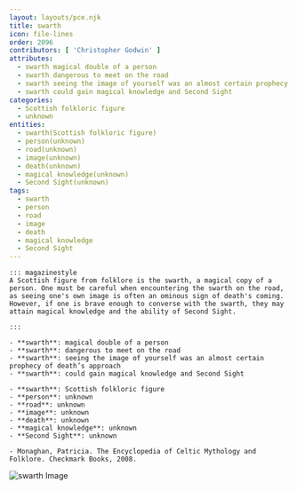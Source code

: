 ```yaml
---
layout: layouts/pce.njk
title: swarth
icon: file-lines
order: 2096
contributors: [ 'Christopher Godwin' ]
attributes:
  - swarth magical double of a person
  - swarth dangerous to meet on the road
  - swarth seeing the image of yourself was an almost certain prophecy of death’s approach
  - swarth could gain magical knowledge and Second Sight
categories:
  - Scottish folkloric figure
  - unknown
entities:
  - swarth(Scottish folkloric figure)
  - person(unknown)
  - road(unknown)
  - image(unknown)
  - death(unknown)
  - magical knowledge(unknown)
  - Second Sight(unknown)
tags:
  - swarth
  - person
  - road
  - image
  - death
  - magical knowledge
  - Second Sight
---
```

``` tab [group1:Info]
::: magazinestyle
A Scottish figure from folklore is the swarth, a magical copy of a person. One must be careful when encountering the swarth on the road, as seeing one's own image is often an ominous sign of death's coming. However, if one is brave enough to converse with the swarth, they may attain magical knowledge and the ability of Second Sight.

:::
```
``` tab [group1:Attributes]
- **swarth**: magical double of a person
- **swarth**: dangerous to meet on the road
- **swarth**: seeing the image of yourself was an almost certain prophecy of death’s approach
- **swarth**: could gain magical knowledge and Second Sight
```
``` tab [group1:Entities]
- **swarth**: Scottish folkloric figure
- **person**: unknown
- **road**: unknown
- **image**: unknown
- **death**: unknown
- **magical knowledge**: unknown
- **Second Sight**: unknown
```
``` tab [group1:Sources]
- Monaghan, Patricia. The Encyclopedia of Celtic Mythology and Folklore. Checkmark Books, 2008.
```
![swarth Image](['https://upload.wikimedia.org/wikipedia/en/c/cf/Swarth.jpg'])

